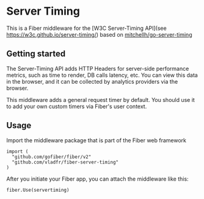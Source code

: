 # Server Timing

This is a Fiber middleware for the [W3C Server-Timing API](see https://w3c.github.io/server-timing/) based on [mitchellh/go-server-timing](https://github.com/mitchellh/go-server-timing)

## Getting started

The Server-Timing API adds HTTP Headers for server-side performance metrics, such as time to render, DB calls latency, etc. You can view this data in the browser, and it can be collected by analytics providers via the browser.

This middleware adds a general request timer by default. You should use it to add your own custom timers via Fiber's user context.

## Usage

Import the middleware package that is part of the Fiber web framework

```
import (
  "github.com/gofiber/fiber/v2"
  "github.com/vladfr/fiber-server-timing"
)
```

After you initiate your Fiber app, you can attach the middleware like this:

```
fiber.Use(servertiming)
```
